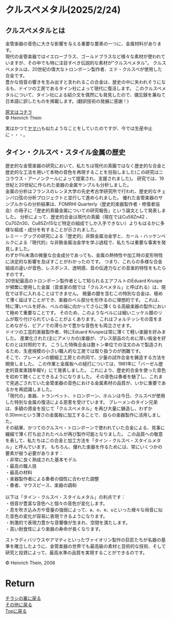 <!-- Google tag (gtag.js) -->
<script async src="https://www.googletagmanager.com/gtag/js?id=G-8P412RLRC8"></script>
<script>
  window.dataLayer = window.dataLayer || [];
  function gtag(){dataLayer.push(arguments);}
  gtag('js', new Date());

  gtag('config', 'G-8P412RLRC8');
</script>

# クルスペメタル(2025/2/24)

## クルスペメタルとは

金管楽器の音色に大きな影響を与える重要な要素の一つに、金属材料があります。<br>
現代の金管楽器ではイエローブラス、ゴールドブラスなど様々な素材が使われていますが、その中でも特に注目すべき伝説的な素材が"クルスペメタル"。
クルスペメタルは、20世紀の偉大なトロンボーン製作者、エド・クルスペが使用した合金です。<br>
豊かな倍音の響きを生み出すと言われるこの合金は、歴史の中に失われそうになるも、ドイツの工房であるタイン社によって現代に復活します。
このクルスペメタルについて、タイン社による紹介文を偶然にも発見したので、備忘録を兼ねて日本語に訳したものを掲載します。(翻訳技術の発展に感謝！)<br>


<a href="./Geschichte_Thein-Kruspe.pdf" target="_blank">原文はコチラ</a><br>© Heinrich Thein<br>

実はかつて<a href="https://www.yamaha.com/ja/musical_instrument_guide/trumpet/trivia/trivia009.html" target="_blank">ヤマハ</a>も似たようなことをしていたのですが、今では生産中止に・・・。


## タイン・クルスペ・スタイル金属の歴史
歴史的な金管楽器の研究において、私たちは現代の真鍮ではなく歴史的な合金と歴史的な工法を用いて本物の音色を再現することを目指しました(この研究はニコラウス・アーノンクールによって提案され、支援されました)。
研究では、19世紀と20世紀に作られた楽器の金属サンプルも分析しました。<br>
金属の分析はフランスのレンヌ大学の先史考古学研究所で行われ、歴史的なチェンバロ弦の分析プロジェクトと並行して進められました。
優れた金管楽器のサンプルからの分析結果は、FOMRHI Quarterly（歴史的楽器製作者・修復者協会）の冊子に「歴史的真鍮金属についての研究報告」という論文として発表しました。
分析によって、歴史的合金は現代の真鍮（現在ではCu58Zn42 、Cu70Zn30、Cu85Zn15など特定の組成でしか入手できない）よりもはるかに多様な組成・成分を有することが示されました。<br>
レミー・グッグの研究による『歴史的』非鉄金属冶金学と、カール・ハッケンベルクによる『現代的』な非鉄金属冶金学を学ぶ過程で、私たちは重要な事実を発見しました。<br>
わずか1％未満の微量な合金成分であっても、金属の熱特性や加工時の変形特性に決定的な影響を及ぼすことがわかったのです。
つまり、これらの多様な合金組成の違いが音色、レスポンス、透明感、音の伝達力などの音楽的特性をもたらすのです。<br>
20世紀最高のトロンボーン製作者として知られるエアフルトのEduard Kruspeが頻繁に使用した金属（音楽家の間では「クルスペメタル」と呼ばれる）は、現在では手に入れることはできません。
微量の銀を含むこの特別な合金は、極めて薄く延ばすことができ、楽器のベル部分を形作るのに理想的です。
これは、特に薄いベルを好み、ベルの端に向かってさらに薄くなる高級楽器の製作において極めて重要なことです。
そのため、このようなベルには細いニッケル銀のリムが取り付けられていることがよくあります。
これはフォルテッシモの音をまとめながら、ピアノでの滑らかで豊かな音色をも両立させます。<br>
ドイツの工芸的楽器製作者、特にEduard Kruspeは常に薄くて軽い楽器を好みました。
産業化された(主にアメリカの)楽器が、プレス部品のために厚い板金を好むのとは対照的です。
こうした特殊合金は数トン単位での注文のみで製造されるため、生産規模の小さい職人的な工房では取り扱うのが困難です。<br>
そこで、ブレーメンの銀細工工房との共同で、少量の試作合金を鋳造する方法を開発しました。
この作業と金属板への槌打については、1981年に「バーゼル歴史的音楽実践年報V」にて発表しました。
これにより、歴史的合金を使った音色を初めて聴くことできるようになりました。
その音色は奏者を魅了し、これまで見過ごされていた金管楽器の音色における金属素材の品質が、いかに重要であるかを再認識しました。<br>
「現代の」楽器、トランペット、トロンボーン、ホルンは今日、クルスペが使用した特別な金属の復活による恩恵を受けています。
ブレーメンのタイン兄弟は、多額の資金を投じて「クルスペメタル」を再び大量に鋳造し、わずか0.30mmという薄さの金属板に加工することで、自らの楽器製作に活用しました。<br>
その結果、かつてのクルスペ・トロンボーンで使われていた合金による、見事に繊細で薄く打ち出されたベルが再び製作可能となりました。
この品質への敬意を表して、私たちはこの合金と加工方法を「タイン・クルスペ・スタイルメタル」と呼んでいます。
もちろん、優れた楽器を作るためには、常にいくつかの要素が揃う必要があります：<br>
・非常に良く熟成された基本モデル<br>
・最高の職人技<br>
・最高の材料<br>
・楽器製作者による奏者の個性に合わせた調整<br>
・奏者、マウスピース、楽器の調和<br>
<br>
以下は「タイン・クルスペ・スタイルメタル」の利点です：<br>
・倍音が豊富な音色へと個々の音色が変化します。<br>
・息を吹き込み方や音量の強弱によって、a、o、e、uといった様々な母音に似た音色の変化が容易に表現できるようになります。<br>
・刺激的で表現力豊かな音響像が生まれ、空間を満たします。<br>
・高い耐食性により楽器の寿命が長くなります。<br>

ストラディバリウスやアマティといったヴァイオリン製作の巨匠たちが名器の基準を確立したように、金管楽器の世界でも最高級の素材と芸術的な技術、そして研究と投資によって、最高水準の品質を実現することができるのです。<br>

© Heinrich Thein, 2006<br>

# Return
[チラシの裏に戻る](./zakki.md)<br>
[その他に戻る](../others.md)<br>
[Topに戻る](https://motoyashinozaki.github.io/minidora/)